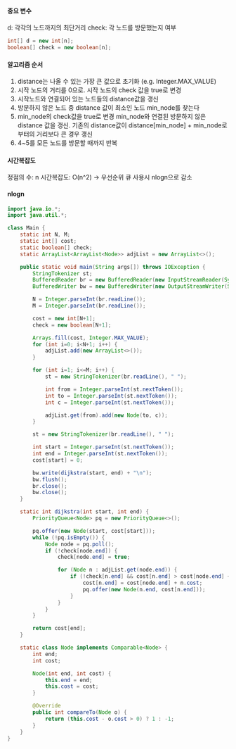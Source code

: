 #### 중요 변수
d: 각각의 노드까지의 최단거리
check: 각 노드를 방문했는지 여부
```java  
int[] d = new int[n];
boolean[] check = new boolean[n];
```

#### 알고리즘 순서
1. distance는 나올 수 있는 가장 큰 값으로 초기화 (e.g. Integer.MAX_VALUE)
2. 시작 노드의 거리를 0으로. 시작 노드의 check 값을 true로 변경
3. 시작노드와 연결되어 있는 노드들의 distance값을 갱신
4. 방문하지 않은 노드 중 distance 값이 최소인 노드 min_node를 찾는다
5. min_node의 check값을 true로 변경
min_node와 연결된 방문하지 않은 distance 값을 갱신.
기존의 distance값이 distance[min_node] + min_node로부터의 거리보다 큰 경우 갱신
6. 4~5를 모든 노드를 방문할 때까지 반복

#### 시간복잡도 
정점의 수: n
시간복잡도: O(n^2)
-> 우선순위 큐 사용시 nlogn으로 감소

#### nlogn
```java  
import java.io.*;
import java.util.*;

class Main {
    static int N, M;
    static int[] cost;
    static boolean[] check;
    static ArrayList<ArrayList<Node>> adjList = new ArrayList<>();

    public static void main(String args[]) throws IOException {
        StringTokenizer st;
        BufferedReader br = new BufferedReader(new InputStreamReader(System.in));
        BufferedWriter bw = new BufferedWriter(new OutputStreamWriter(System.out));

        N = Integer.parseInt(br.readLine());
        M = Integer.parseInt(br.readLine());

        cost = new int[N+1];
        check = new boolean[N+1];

        Arrays.fill(cost, Integer.MAX_VALUE);
        for (int i=0; i<N+1; i++) {
            adjList.add(new ArrayList<>());
        }

        for (int i=1; i<=M; i++) {
            st = new StringTokenizer(br.readLine(), " ");

            int from = Integer.parseInt(st.nextToken());
            int to = Integer.parseInt(st.nextToken());
            int c = Integer.parseInt(st.nextToken());

            adjList.get(from).add(new Node(to, c));
        }

        st = new StringTokenizer(br.readLine(), " ");

        int start = Integer.parseInt(st.nextToken());
        int end = Integer.parseInt(st.nextToken());
        cost[start] = 0;

        bw.write(dijkstra(start, end) + "\n");
        bw.flush();
        br.close();
        bw.close();
    }

    static int dijkstra(int start, int end) {
        PriorityQueue<Node> pq = new PriorityQueue<>();

        pq.offer(new Node(start, cost[start]));
        while (!pq.isEmpty()) {
            Node node = pq.poll();
            if (!check[node.end]) {
                check[node.end] = true;

                for (Node n : adjList.get(node.end)) {
                    if (!check[n.end] && cost[n.end] > cost[node.end] + n.cost) {
                        cost[n.end] = cost[node.end] + n.cost;
                        pq.offer(new Node(n.end, cost[n.end]));
                    }
                }
            }
        }

        return cost[end];
    }

    static class Node implements Comparable<Node> {
        int end;
        int cost;

        Node(int end, int cost) {
            this.end = end;
            this.cost = cost;
        }

        @Override
        public int compareTo(Node o) {
            return (this.cost - o.cost > 0) ? 1 : -1;
        }
    }
}
```
